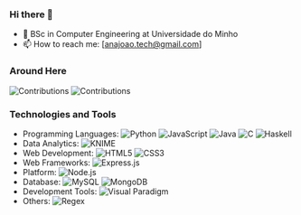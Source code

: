 ### Hi there 👋

- 🌱 BSc in Computer Engineering at Universidade do Minho
- 📫 How to reach me: [anajoao.tech@gmail.com]

### Around Here
![Contributions](https://github-readme-stats.vercel.app/api?username=a95128&show_icons=true&hide=contribs,prs&cache_seconds=86400&theme=radical)
![Contributions](https://github-readme-stats.vercel.app/api?username=a95128&hide_title=true&hide=contribs&show_icons=true&theme=gruvbox)


### Technologies and Tools

- Programming Languages:
  ![Python](https://img.shields.io/badge/Python-3776AB?style=for-the-badge&logo=python&logoColor=white)
  ![JavaScript](https://img.shields.io/badge/JavaScript-F7DF1E?style=for-the-badge&logo=javascript&logoColor=black)
  ![Java](https://img.shields.io/badge/Java-007396?style=for-the-badge&logo=java&logoColor=white)
  ![C](https://img.shields.io/badge/C-00599C?style=for-the-badge&logo=c&logoColor=white)
  ![Haskell](https://img.shields.io/badge/Haskell-5D4F85?style=for-the-badge&logo=haskell&logoColor=white)
- Data Analytics:
  ![KNIME](https://img.shields.io/badge/KNIME-F48024?style=for-the-badge&logo=knime&logoColor=white)
- Web Development:
  ![HTML5](https://img.shields.io/badge/HTML5-E34F26?style=for-the-badge&logo=html5&logoColor=white)
  ![CSS3](https://img.shields.io/badge/CSS3-1572B6?style=for-the-badge&logo=css3&logoColor=white)
- Web Frameworks:
  ![Express.js](https://img.shields.io/badge/Express.js-000000?style=for-the-badge&logo=express&logoColor=white)
- Platform:
  ![Node.js](https://img.shields.io/badge/Node.js-339933?style=for-the-badge&logo=node.js&logoColor=white)
- Database:
  ![MySQL](https://img.shields.io/badge/MySQL-4479A1?style=for-the-badge&logo=mysql&logoColor=white)
  ![MongoDB](https://img.shields.io/badge/MongoDB-47A248?style=for-the-badge&logo=mongodb&logoColor=white)
- Development Tools:
  ![Visual Paradigm](https://img.shields.io/badge/Visual%20Paradigm-000000?style=for-the-badge&logo=visual-paradigm&logoColor=white)
- Others:
  ![Regex](https://img.shields.io/badge/Regex-333333?style=for-the-badge)
